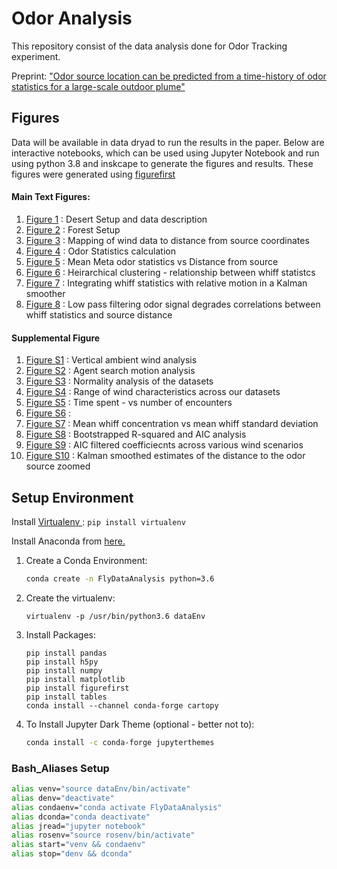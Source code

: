 # Odor Analysis
This repository consist of the data analysis done for Odor Tracking experiment. 

Preprint: ["Odor source location can be predicted from a time-history of odor statistics for a large-scale outdoor plume"](https://www.biorxiv.org/content/10.1101/2023.07.20.549973v1)



## Figures

Data will be available in data dryad to run the results in the paper. Below are interactive notebooks, which can be used using Jupyter Notebook and run using python 3.8 and inskcape to generate the figures and results. These figures were generated using [figurefirst](https://github.com/FlyRanch/figurefirst) 

#### Main Text Figures: 
1. [Figure 1](/data_exploration/figure/method1.ipynb) : Desert Setup and data description
2. [Figure 2](/data_exploration/figure/method2.ipynb) : Forest Setup 
3. [Figure 3](/data_exploration/figure/streaklinemappingRevised.ipynb) : Mapping of wind data to distance from source coordinates 
4. [Figure 4](/data_exploration/figure/statCalFigure.ipynb) : Odor Statistics calculation
5. [Figure 5](/data_exploration/figure/figureAicR2layout.ipynb) : Mean Meta odor statistics vs Distance from source 
6. [Figure 6](/data_exploration/figure/figureClustering.ipynb) : Heirarchical clustering - relationship between whiff statistcs
7. [Figure 7](/data_exploration/figure/klmfigure.ipynb) : Integrating whiff statistics with relative motion in a Kalman smoother 
8. [Figure 8](/data_exploration/figure/lowpassfilter.ipynb) : Low pass filtering odor signal degrades correlations between whiff statistics and source
distance


#### Supplemental Figure

1. [Figure S1](/data_exploration/figure/Supplemental/verticalMovement.ipynb) : Vertical ambient wind analysis
2. [Figure S2](/data_exploration/figure/Supplemental/motionAnalysis.ipynb) : Agent search motion analysis
3. [Figure S3](/data_exploration/figure/Supplemental/NormalityAnalysis.ipynb) : Normality analysis of the datasets
4. [Figure S4](/data_exploration/figure/Supplemental/windlagfigure.ipynb) : Range of wind characteristics across our datasets 
5. [Figure S5](/data_exploration/figure/Supplemental/timeSpent.ipynb) : Time spent - vs number of encounters
6. [Figure S6](/data_exploration/figure/Supplemental/whiffStatisticsIndividualDatasets.ipynb) : 
7. [Figure S7](/data_exploration/figure/Supplemental/mc_wsd.ipynb) : Mean whiff concentration vs mean whiff standard deviation
8. [Figure S8](/data_exploration/figure/Supplemental/figureAicR2layout.ipynb) : Bootstrapped R-squared and AIC analysis
9. [Figure S9](/data_exploration/figure/Supplemental/windAicParamsAnalysis.ipynb) : AIC filtered coefficiecnts across various wind scenarios
10. [Figure S10](/data_exploration/figure/Supplemental/klmsupplemental.ipynb) : Kalman smoothed estimates of the distance to the odor source zoomed



## Setup Environment

Install <a href = "https://docs.python-guide.org/dev/virtualenvs/"> Virtualenv </a>: ```pip install virtualenv```<br/>

Install Anaconda from <a href = "https://docs.anaconda.com/anaconda/install/linux/">here. </a>



1. Create a Conda Environment:  

   ```bash
   conda create -n FlyDataAnalysis python=3.6  
   ```
2. Create the virtualenv:

    ```
   virtualenv -p /usr/bin/python3.6 dataEnv  
   ```
  
3. Install Packages:

   ```
   pip install pandas
   pip install h5py
   pip install numpy
   pip install matplotlib
   pip install figurefirst
   pip install tables
   conda install --channel conda-forge cartopy  
   ``` 

4. To Install Jupyter Dark Theme (optional - better not to):

   ```bash
   conda install -c conda-forge jupyterthemes 
   ```

### Bash_Aliases Setup
```bash
alias venv="source dataEnv/bin/activate"
alias denv="deactivate"
alias condaenv="conda activate FlyDataAnalysis"
alias dconda="conda deactivate"
alias jread="jupyter notebook"
alias rosenv="source rosenv/bin/activate"
alias start="venv && condaenv"
alias stop="denv && dconda"
```


